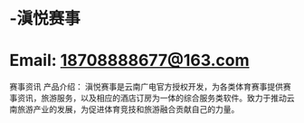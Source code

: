 # -滇悦赛事
# Email: 18708888677@163.com
赛事资讯
产品介绍：
滇悦赛事是云南广电官方授权开发，为各类体育赛事提供赛事资讯，旅游服务，以及相应的酒店订房为一体的综合服务类软件。致力于推动云南旅游产业的发展，为促进体育竞技和旅游融合贡献自己的力量。
